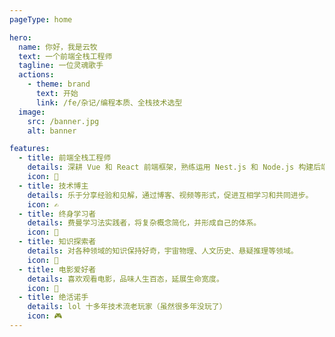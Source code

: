 ```yaml
---
pageType: home

hero:
  name: 你好，我是云牧
  text: 一个前端全栈工程师
  tagline: 一位灵魂歌手
  actions:
    - theme: brand
      text: 开始
      link: /fe/杂记/编程本质、全栈技术选型
  image:
    src: /banner.jpg
    alt: banner

features:
  - title: 前端全栈工程师
    details: 深耕 Vue 和 React 前端框架，熟练运用 Nest.js 和 Node.js 构建后端系统。
    icon: 🚀
  - title: 技术博主
    details: 乐于分享经验和见解，通过博客、视频等形式，促进互相学习和共同进步。
    icon: ✍️
  - title: 终身学习者
    details: 费曼学习法实践者，将复杂概念简化，并形成自己的体系。
    icon: 🌱
  - title: 知识探索者
    details: 对各种领域的知识保持好奇，宇宙物理、人文历史、悬疑推理等领域。
    icon: 🔭
  - title: 电影爱好者
    details: 喜欢观看电影，品味人生百态，延展生命宽度。
    icon: 🎥
  - title: 绝活诺手
    details: lol 十多年技术流老玩家（虽然很多年没玩了）
    icon: 🎮
---
```

